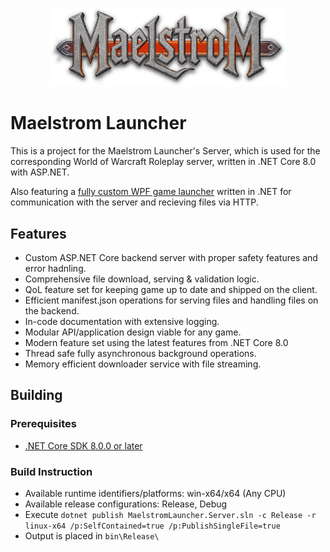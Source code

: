 <p align="center">
  <img src="Resources/logo.png" width="75%" height="75%">
</p>

# Maelstrom Launcher

This is a project for the Maelstrom Launcher's Server, which is used for the corresponding World of Warcraft Roleplay server, written in .NET Core 8.0 with ASP.NET.

Also featuring a [fully custom WPF game launcher](https://github.com/Cenatm/MaelstromLauncher) written in .NET for communication with the server and recieving files via HTTP.


## Features

- Custom ASP.NET Core backend server with proper safety features and error hadnling.
- Comprehensive file download, serving & validation logic.
- QoL feature set for keeping game up to date and shipped on the client.
- Efficient manifest.json operations for serving files and handling files on the backend.
- In-code documentation with extensive logging.
- Modular API/application design viable for any game.
- Modern feature set using the latest features from .NET Core 8.0
- Thread safe fully asynchronous background operations.
- Memory efficient downloader service with file streaming.

## Building

### Prerequisites

* [.NET Core SDK 8.0.0 or later](https://dotnet.microsoft.com/en-us/download/dotnet/8.0)

### Build Instruction

* Available runtime identifiers/platforms: win-x64/x64 (Any CPU)
* Available release configurations: Release, Debug
* Execute `dotnet publish MaelstromLauncher.Server.sln -c Release -r linux-x64 /p:SelfContained=true /p:PublishSingleFile=true`
* Output is placed in `bin\Release\`
